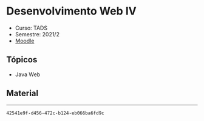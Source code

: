 # Desenvolvimento Web IV
- Curso: TADS
- Semestre: 2021/2
- [Moodle](https://ava.ifpr.edu.br/course/view.php?id=6531)

## Tópicos
- Java Web

## Material

---

`42541e9f-d456-472c-b124-eb066ba6fd9c`

